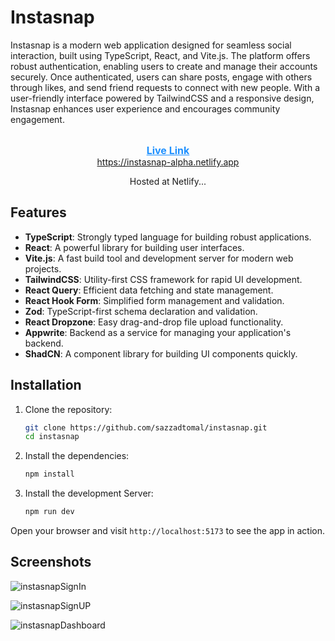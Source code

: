 






# Instasnap

Instasnap is a modern web application designed for seamless social interaction, built using TypeScript, React, and Vite.js. The platform offers robust authentication, enabling users to create and manage their accounts securely. Once authenticated, users can share posts, engage with others through likes, and send friend requests to connect with new people. With a user-friendly interface powered by TailwindCSS and a responsive design, Instasnap enhances user experience and encourages community engagement.

</br>
<div align="center">
<div style="display:flex; flex-direction:column; justify-content: center"><a style="font-size:16px; text-align:center; display:block; color:dodgerblue" href="Live Link: https://instasnap-alpha.netlify.app"><b>Live Link</b></a></div>

<center> <a href="https://instasnap-alpha.netlify.app"> https://instasnap-alpha.netlify.app </a> </center>

<p style="margin-top:'5px' ; text-align:center; font-size:'12px' ">Hosted at Netlify...</p></div>



## Features

- **TypeScript**: Strongly typed language for building robust applications.
- **React**: A powerful library for building user interfaces.
- **Vite.js**: A fast build tool and development server for modern web projects.
- **TailwindCSS**: Utility-first CSS framework for rapid UI development.
- **React Query**: Efficient data fetching and state management.
- **React Hook Form**: Simplified form management and validation.
- **Zod**: TypeScript-first schema declaration and validation.
- **React Dropzone**: Easy drag-and-drop file upload functionality.
- **Appwrite**: Backend as a service for managing your application's backend.
- **ShadCN**: A component library for building UI components quickly.

## Installation

1. Clone the repository:

   ```bash
   git clone https://github.com/sazzadtomal/instasnap.git
   cd instasnap
   ```

2. Install the dependencies:

   ```bash
   npm install
   ```

3. Install the development Server:

   ```bash
   npm run dev
   ```
Open your browser and visit `http://localhost:5173` to see the app in action.

   
## Screenshots

![instasnapSignIn](https://img001.prntscr.com/file/img001/DkvrgTNdQlGc-rkIXvqVPg.png)

![instasnapSignUP](https://img001.prntscr.com/file/img001/7rEg4mI2RIKynwrWPF1Jkw.png)

![instasnapDashboard](https://img001.prntscr.com/file/img001/46rXtLFWQ-eoUVH9wguVTQ.png)
